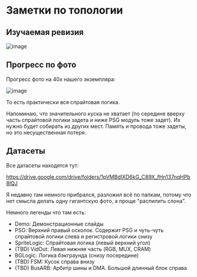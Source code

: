 # Заметки по топологии

## Изучаемая ревизия

![image](https://user-images.githubusercontent.com/5828819/177490500-0c01bb6c-0b10-4261-818c-784d92faaf56.png)

## Прогресс по фото

Прогресс фото на 40x нашего экземпляра:

![image](https://user-images.githubusercontent.com/5828819/177399536-0306c18a-bb14-4ac2-9a7c-2738f15cf6f2.png)

То есть практически вся спрайтовая логика.

Напоминаю, что значительного куска не хватает (по середине вверху часть спрайтовой логики задета и ниже PSG модуль тоже задет). Их нужно будет собирать из других мест. Память и провода тоже задеты, но это несущественная потеря.

## Датасеты

Все датасеты находятся тут:

https://drive.google.com/drive/folders/1pVMBdIXD6kG_C89X_fHn137nqHPb8lQJ

Я недавно там немного прибрался, разложил всё по папкам, потому что нет смысла делать одну гигантскую фото, а проще "распилить слона".

Немного легенды что там есть:
- Demo: Демонстрационные слайды
- PSG: Верхний правый осколок. Содержит PSG и чуть-чуть спрайтовой логики слева и регистровой логики снизу
- SpriteLogic: Спрайтовая логика (левый верхний угол)
- (TBD) VidOut: Левая нижняя часть (RGB, MUX, CRAM)
- BGLogic: Логика бэкграунда (снизу посередине)
- (TBD) FSM: Кусок справа внизу
- (TBD) BusARB: Арбитр шины и DMA. Большой длинный блок справа
